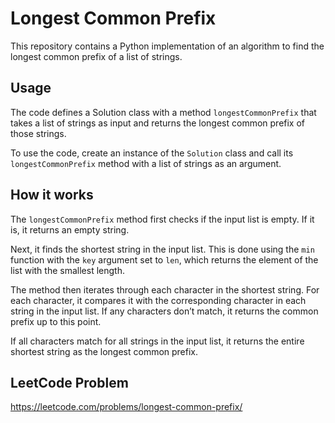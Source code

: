 # Longest Common Prefix
This repository contains a Python implementation of an algorithm to find the longest common prefix of a list of strings.

## Usage
The code defines a Solution class with a method `longestCommonPrefix` that takes a list of strings as input and returns the longest common prefix of those strings.

To use the code, create an instance of the `Solution` class and call its `longestCommonPrefix` method with a list of strings as an argument.

## How it works
The `longestCommonPrefix` method first checks if the input list is empty. If it is, it returns an empty string.

Next, it finds the shortest string in the input list. This is done using the `min` function with the `key` argument set to `len`, which returns the element of the list with the smallest length.

The method then iterates through each character in the shortest string. For each character, it compares it with the corresponding character in each string in the input list. If any characters don’t match, it returns the common prefix up to this point.

If all characters match for all strings in the input list, it returns the entire shortest string as the longest common prefix.

## LeetCode Problem
https://leetcode.com/problems/longest-common-prefix/